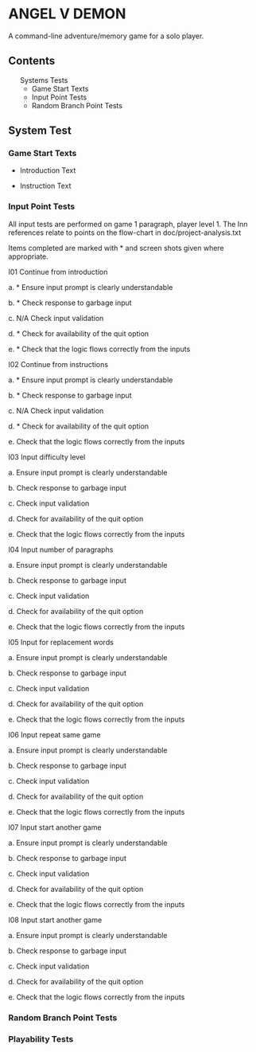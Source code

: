 # ANGEL V DEMON

A command-line adventure/memory game for a solo player.

## Contents
<ul style="list-style: none;">
    <li>Systems Tests
        <ul>
            <li>Game Start Texts</li>
            <li>Input Point Tests</li>
            <li>Random Branch Point Tests</li>
        </ul>
    </li>
</ul>

## System Test
### Game Start Texts

* Introduction Text

* Instruction Text

### Input Point Tests
All input tests are performed on game 1 paragraph, player level 1.
The Inn references relate to points on the flow-chart in 
doc/project-analysis.txt

Items completed are marked with * and screen shots given where
appropriate.

I01 Continue from introduction

a. * Ensure input prompt is clearly understandable

b. * Check response to garbage input

c. N/A Check input validation

d. * Check for availability of the quit option

e. * Check that the logic flows correctly from the inputs

I02 Continue from instructions

a. * Ensure input prompt is clearly understandable

b. * Check response to garbage input

c. N/A Check input validation

d. * Check for availability of the quit option

e. Check that the logic flows correctly from the inputs

I03 Input difficulty level

a. Ensure input prompt is clearly understandable

b. Check response to garbage input

c. Check input validation

d. Check for availability of the quit option

e. Check that the logic flows correctly from the inputs

I04 Input number of paragraphs

a. Ensure input prompt is clearly understandable

b. Check response to garbage input

c. Check input validation

d. Check for availability of the quit option

e. Check that the logic flows correctly from the inputs

I05 Input for replacement words

a. Ensure input prompt is clearly understandable

b. Check response to garbage input

c. Check input validation

d. Check for availability of the quit option

e. Check that the logic flows correctly from the inputs

I06 Input repeat same game

a. Ensure input prompt is clearly understandable

b. Check response to garbage input

c. Check input validation

d. Check for availability of the quit option

e. Check that the logic flows correctly from the inputs

I07 Input start another game

a. Ensure input prompt is clearly understandable

b. Check response to garbage input

c. Check input validation

d. Check for availability of the quit option

e. Check that the logic flows correctly from the inputs

I08 Input start another game

a. Ensure input prompt is clearly understandable

b. Check response to garbage input

c. Check input validation

d. Check for availability of the quit option

e. Check that the logic flows correctly from the inputs

### Random Branch Point Tests
### Playability Tests